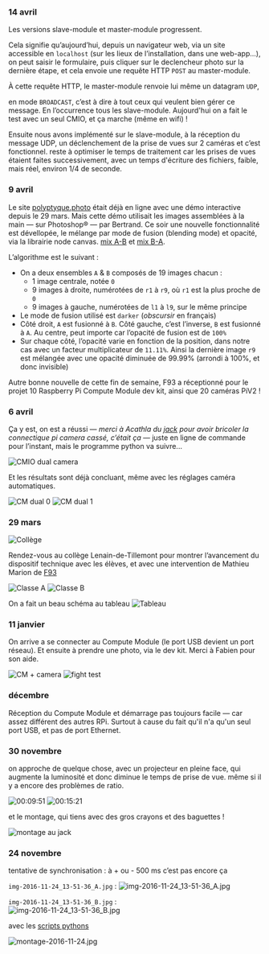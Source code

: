 ### 14 avril


Les versions slave-module et master-module progressent. 

Cela signifie qu’aujourd’hui, depuis un navigateur web, via un site accessible en `localhost` (sur les lieux de l’installation, dans une web-app...), on peut saisir le formulaire, puis cliquer sur le declencheur photo sur la dernière étape, et cela envoie une requête HTTP `POST` au master-module. 

À cette requête HTTP, le master-module renvoie lui même un datagram `UDP`, 

en mode `BROADCAST`, c’est à dire à tout ceux qui veulent bien gérer ce message. En l’occurrence tous les slave-module. Aujourd'hui on a fait le test avec un seul CMIO, et ça marche (même en wifi) ! 

Ensuite nous avons implémenté sur le slave-module, à la réception du message UDP, un déclenchement de la prise de vues sur 2 caméras et c’est fonctionnel. reste à optimiser le temps de traitement car les prises de vues étaient faites successivement, avec un temps d'écriture des fichiers, faible, mais réel, environ 1/4 de seconde. 

### 9 avril

Le site [polyptyque.photo](http://polyptyque.photo/) était déjà en ligne avec une démo interactive depuis le 29 mars. Mais cette démo utilisait les images assemblées à la main — sur Photoshop® — par Bertrand. Ce soir une nouvelle fonctionnalité est dévellopée, le mélange par mode de fusion (blending mode) et opacité, via la librairie node canvas. 
[mix A-B](http://polyptyque.photo/demo-mix-A-B) et [mix B-A](http://polyptyque.photo/demo-mix-B-A).

L’algorithme est le suivant : 

- On a deux ensembles `A` & `B` composés de 19 images chacun :
	- 1 image centrale, notée `0`
	- 9 images à droite, numérotées de `r1` à `r9`, où `r1` est la plus proche de `0`
	- 9 images à gauche, numérotées de `l1` à `l9`, sur le même principe
- Le mode de fusion utilisé est `darker` (_obscursir_ en français) 
- Côté droit, `A` est fusionné à `B`. Côté gauche, c’est l’inverse, `B` est fusionné à `A`. Au centre, peut importe car l’opacité de fusion est de `100%`
- Sur chaque côté, l’opacité varie en fonction de la position, dans notre cas avec un facteur multiplicateur de `11.11%`. Ainsi la dernière image `r9` est mélangée avec une opacité diminuée de 99.99% (arrondi à 100%, et donc invisible) 



Autre bonne nouvelle de cette fin de semaine, F93 a réceptionné pour le projet 10 Raspberry Pi Compute Module dev kit, ainsi que 20 caméras PiV2 !


### 6 avril

Ça y est, on est a réussi — *merci à Acathla du [jack](http://jack.tf) pour avoir bricoler la connectique pi camera cassé, c’était ça* — juste en ligne de commande pour l’instant, mais le programme python va suivre...

![CMIO dual camera](images/cmio-2-dual-cam.jpg)

Et les résultats sont déjà concluant, même avec les réglages caméra automatiques. 

![CM dual 0](images/06-04-2017/cam-test-2017-04-06_00-44-32-0.jpg)
![CM dual 1](images/06-04-2017/cam-test-2017-04-06_00-44-32-1.jpg)

### 29 mars

![Collège](images/college-lenain-de-tillemont.jpg)

Rendez-vous au collège Lenain-de-Tillemont pour montrer l’avancement du dispositif technique avec les élèves, et avec une intervention de Mathieu Marion de [F93](http://f93.fr)

![Classe A](images/classe-a-29-03.jpg)
![Classe B](images/classe-b-29-03.jpg)

On a fait un beau schéma au tableau
![Tableau](images/bertrand-29-03.jpg)



### 11 janvier

On arrive a se connecter au Compute Module (le port USB devient un port réseau). Et ensuite à prendre une photo, via le dev kit. Merci à Fabien pour son aide. 

![CM + camera](images/jack-2017-01-11-cm-camera.jpg)
![fight test](images/cam-test-2017-01-11_22-01-57.jpg)

### décembre 

Réception du Compute Module et démarrage pas toujours facile — car assez différent des autres RPi. Surtout à cause du fait qu'il n'a qu'un seul port USB, et pas de port Ethernet. 

### 30 novembre

on approche de quelque chose, avec un projecteur en pleine face, qui augmente la luminosité et donc diminue le temps de prise de vue.
même si il y a encore des problèmes de ratio. 

![00:09:51](images/img-2016-11-30_22-09-08-yeah.gif)
![00:15:21](images/img-2016-11-30_22-09-13-yeah.gif)

et le montage, qui tiens avec des gros crayons et des baguettes !

![montage au jack](images/montage-30-11-2016-jack.jpg)

### 24 novembre
	
tentative de synchronisation : à + ou - 500 ms c’est pas encore ça

`img-2016-11-24_13-51-36_A.jpg` :
![img-2016-11-24_13-51-36_A.jpg](images/img-2016-11-24_13-51-36_A.jpg)

`img-2016-11-24_13-51-36_B.jpg` :	
![img-2016-11-24_13-51-36_B.jpg](images/img-2016-11-24_13-51-36_B.jpg)

avec les [scripts pythons](python) 

![montage-2016-11-24.jpg](images/montage-2016-11-24.jpg)





